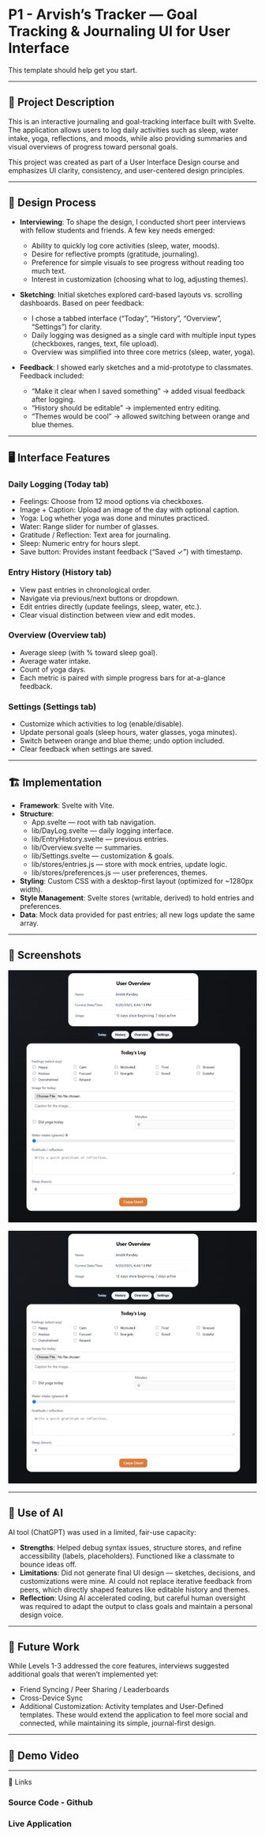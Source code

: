 # P1 - Arvish’s Tracker — Goal Tracking & Journaling UI for User Interface

This template should help get you start.

---

## 📖 Project Description

This is an interactive journaling and goal-tracking interface built with Svelte. The application allows users to log daily activities such as sleep, water intake, yoga, reflections, and moods, while also providing summaries and visual overviews of progress toward personal goals.

This project was created as part of a User Interface Design course and emphasizes UI clarity, consistency, and user-centered design principles.

---

## 📝 Design Process

- **Interviewing**:
To shape the design, I conducted short peer interviews with fellow students and friends. A few key needs emerged:
  - Ability to quickly log core activities (sleep, water, moods).
  - Desire for reflective prompts (gratitude, journaling).
  - Preference for simple visuals to see progress without reading too much text.
  - Interest in customization (choosing what to log, adjusting themes).

- **Sketching**:
Initial sketches explored card-based layouts vs. scrolling dashboards. Based on peer feedback:
  - I chose a tabbed interface (“Today”, “History”, “Overview”, “Settings”) for clarity.
  - Daily logging was designed as a single card with multiple input types (checkboxes, ranges, text, file upload).
  - Overview was simplified into three core metrics (sleep, water, yoga).

- **Feedback**:
I showed early sketches and a mid-prototype to classmates. Feedback included:
  - “Make it clear when I saved something” → added visual feedback after logging.
  - “History should be editable” → implemented entry editing.
  - “Themes would be cool” → allowed switching between orange and blue themes.

---

## 🖥️ Interface Features

### Daily Logging (Today tab)

- Feelings: Choose from 12 mood options via checkboxes.
- Image + Caption: Upload an image of the day with optional caption.
- Yoga: Log whether yoga was done and minutes practiced.
- Water: Range slider for number of glasses.
- Gratitude / Reflection: Text area for journaling.
- Sleep: Numeric entry for hours slept.
- Save button: Provides instant feedback (“Saved ✓”) with timestamp.

### Entry History (History tab)

- View past entries in chronological order.
- Navigate via previous/next buttons or dropdown.
- Edit entries directly (update feelings, sleep, water, etc.).
- Clear visual distinction between view and edit modes.

### Overview (Overview tab)

- Average sleep (with % toward sleep goal).
- Average water intake.
- Count of yoga days.
- Each metric is paired with simple progress bars for at-a-glance feedback.

### Settings (Settings tab)

- Customize which activities to log (enable/disable).
- Update personal goals (sleep hours, water glasses, yoga minutes).
- Switch between orange and blue theme; undo option included.
- Clear feedback when settings are saved.

---

## 🏗️ Implementation

- **Framework**: Svelte with Vite.
- **Structure**:
  - App.svelte — root with tab navigation.
  - lib/DayLog.svelte — daily logging interface.
  - lib/EntryHistory.svelte — previous entries.
  - lib/Overview.svelte — summaries.
  - lib/Settings.svelte — customization & goals.
  - lib/stores/entries.js — store with mock entries, update logic.
  - lib/stores/preferences.js — user preferences, themes.
- **Styling**: Custom CSS with a desktop-first layout (optimized for ~1280px width).
- **Style Management**: Svelte stores (writable, derived) to hold entries and preferences.
- **Data**: Mock data provided for past entries; all new logs update the same array.

---

## 📸 Screenshots

![Today tab screenshot](assets/image-2.png)

![History tab screenshot](assets/image.png)

---

## 🤖 Use of AI
AI tool (ChatGPT) was used in a limited, fair-use capacity:
- **Strengths**: Helped debug syntax issues, structure stores, and refine accessibility (labels, placeholders). Functioned like a classmate to bounce ideas off.
- **Limitations**: Did not generate final UI design — sketches, decisions, and customizations were mine. AI could not replace iterative feedback from peers, which directly shaped features like editable history and themes.
- **Reflection**: Using AI accelerated coding, but careful human oversight was required to adapt the output to class goals and maintain a personal design voice.

---

## 🔮 Future Work
While Levels 1-3 addressed the core features, interviews suggested additional goals that weren’t implemented yet:
- Friend Syncing / Peer Sharing / Leaderboards
- Cross-Device Sync
- Additional Customization: Activity templates and User-Defined templates.
These would extend the application to feel more social and connected, while maintaining its simple, journal-first design.

--- 

## 🎥 Demo Video

---

🔗 Links

### Source Code - Github
### Live Application
